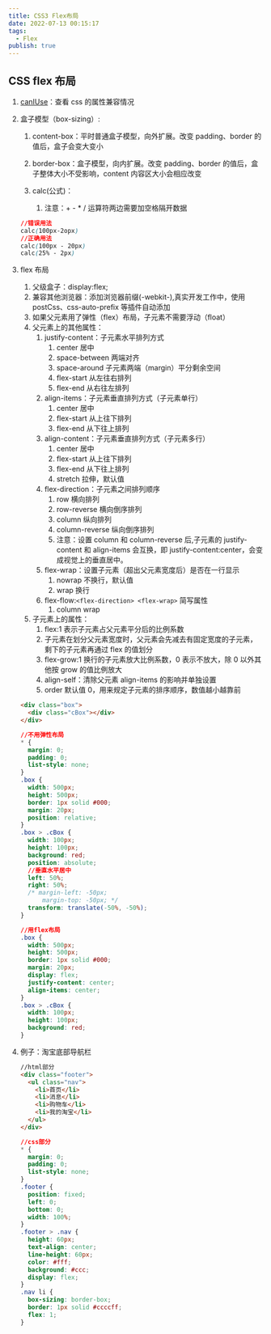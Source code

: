 ```yaml
---
title: CSS3 Flex布局
date: 2022-07-13 00:15:17
tags:
  - Flex
publish: true
---
```


## CSS flex 布局

1. [canIUse](https://caniuse.com/)：查看 css 的属性兼容情况
2. 盒子模型（box-sizing）:

   1. content-box：平时普通盒子模型，向外扩展。改变 padding、border 的值后，盒子会变大变小
   2. border-box：盒子模型，向内扩展。改变 padding、border 的值后，盒子整体大小不受影响，content 内容区大小会相应改变
   3. calc(公式)：

      1. 注意：+ - \* / 运算符两边需要加空格隔开数据

   ```css
   //错误用法
   calc(100px-2opx)
   //正确用法
   calc(100px - 20px)
   calc(25% - 2px)
   ```

3. flex 布局

   1. 父级盒子：display:flex;
   2. 兼容其他浏览器：添加浏览器前缀(-webkit-),真实开发工作中，使用 postCss、css-auto-prefix 等插件自动添加
   3. 如果父元素用了弹性（flex）布局，子元素不需要浮动（float）
   4. 父元素上的其他属性：
      1. justify-content：子元素水平排列方式
         1. center 居中
         2. space-between 两端对齐
         3. space-around 子元素两端（margin）平分剩余空间
         4. flex-start 从左往右排列
         5. flex-end 从右往左排列
      2. align-items：子元素垂直排列方式（子元素单行）
         1. center 居中
         2. flex-start 从上往下排列
         3. flex-end 从下往上排列
      3. align-content：子元素垂直排列方式（子元素多行）
         1. center 居中
         2. flex-start 从上往下排列
         3. flex-end 从下往上排列
         4. stretch 拉伸，默认值
      4. flex-direction：子元素之间排列顺序
         1. row 横向排列
         2. row-reverse 横向倒序排列
         3. column 纵向排列
         4. column-reverse 纵向倒序排列
         5. 注意：设置 column 和 column-reverse 后,子元素的 justify-content 和 align-items 会互换，即 justify-content:center，会变成视觉上的垂直居中。
      5. flex-wrap：设置子元素（超出父元素宽度后）是否在一行显示
         1. nowrap 不换行，默认值
         2. wrap 换行
      6. flex-flow:`<flex-direction> <flex-wrap>` 简写属性
         1. column wrap
   5. 子元素上的属性：
      1. flex:1 表示子元素占父元素平分后的比例系数
      2. 子元素在划分父元素宽度时，父元素会先减去有固定宽度的子元素，剩下的子元素再通过 flex 的值划分
      3. flex-grow:1 换行的子元素放大比例系数，0 表示不放大，除 0 以外其他按 grow 的值比例放大
      4. align-self：清除父元素 align-items 的影响并单独设置
      5. order 默认值 0，用来规定子元素的排序顺序，数值越小越靠前

   ```html
   <div class="box">
     <div class="cBox"></div>
   </div>
   ```

   ```css
   //不用弹性布局
   * {
     margin: 0;
     padding: 0;
     list-style: none;
   }
   .box {
     width: 500px;
     height: 500px;
     border: 1px solid #000;
     margin: 20px;
     position: relative;
   }
   .box > .cBox {
     width: 100px;
     height: 100px;
     background: red;
     position: absolute;
     //垂直水平居中
     left: 50%;
     right: 50%;
     /* margin-left: -50px;
         margin-top: -50px; */
     transform: translate(-50%, -50%);
   }

   //用flex布局
   .box {
     width: 500px;
     height: 500px;
     border: 1px solid #000;
     margin: 20px;
     display: flex;
     justify-content: center;
     align-items: center;
   }
   .box > .cBox {
     width: 100px;
     height: 100px;
     background: red;
   }
   ```

4. 例子：淘宝底部导航栏

   ```html
   //html部分
   <div class="footer">
     <ul class="nav">
       <li>首页</li>
       <li>消息</li>
       <li>购物车</li>
       <li>我的淘宝</li>
     </ul>
   </div>
   ```

   ```css
   //css部分
   * {
     margin: 0;
     padding: 0;
     list-style: none;
   }
   .footer {
     position: fixed;
     left: 0;
     bottom: 0;
     width: 100%;
   }
   .footer > .nav {
     height: 60px;
     text-align: center;
     line-height: 60px;
     color: #fff;
     background: #ccc;
     display: flex;
   }
   .nav li {
     box-sizing: border-box;
     border: 1px solid #ccccff;
     flex: 1;
   }
   ```
